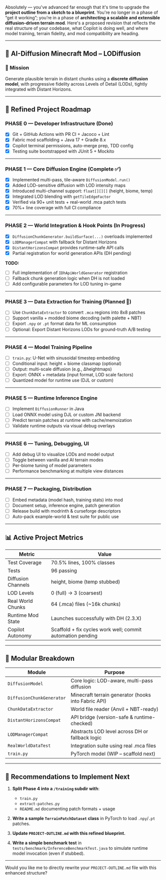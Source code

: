 Absolutely — you've advanced far enough that it's time to upgrade the **project outline from a sketch to a blueprint**. You're no longer in a phase of “get it working”; you’re in a phase of **architecting a scalable and extensible diffusion-driven terrain mod**. Here's a proposed revision that reflects the real structure of your codebase, what Copilot is doing well, and where model training, terrain fidelity, and mod compatibility are heading.

---

## 🔭 **AI-Diffusion Minecraft Mod – LODiffusion**

### 🎯 **Mission**

Generate plausible terrain in distant chunks using a **discrete diffusion model**, with progressive fidelity across Levels of Detail (LODs), tightly integrated with Distant Horizons.

---

## 🧭 **Refined Project Roadmap**

### **PHASE 0 — Developer Infrastructure (Done)**

* [x] Git + GitHub Actions with PR CI + Jacoco + Lint
* [x] Fabric mod scaffolding + Java 17 + Gradle 8.x
* [x] Copilot terminal permissions, auto-merge prep, TDD config
* [x] Testing suite bootstrapped with JUnit 5 + Mockito

---

### **PHASE 1 — Core Diffusion Engine (Complete ✅)**

* [x] Implemented multi-pass, tile-aware `DiffusionModel.run()`
* [x] Added LOD-sensitive diffusion with LOD intensity maps
* [x] Introduced multi-channel support: `float[][][]` (height, biome, temp)
* [x] Integrated LOD blending with `getTileEdgeFactor`
* [x] Verified via 90+ unit tests + real-world .mca patch tests
* [x] 70%+ line coverage with full CI compliance

---

### **PHASE 2 — World Integration & Hook Points (In Progress)**

* [x] `DiffusionChunkGenerator.buildSurface(...)` overloads implemented
* [x] `LODManagerCompat` with fallback for Distant Horizons
* [x] `DistantHorizonsCompat` provides runtime-safe API calls
* [x] Partial registration for world generation APIs (DH pending)

**TODO:**

* [ ] Full implementation of `IDhApiWorldGenerator` registration
* [ ] Fallback chunk generation logic when DH is not loaded
* [ ] Add configurable parameters for LOD tuning in-game

---

### **PHASE 3 — Data Extraction for Training (Planned 🧪)**

* [ ] Use `ChunkDataExtractor` to convert `.mca` regions into 8x8 patches
* [ ] Support vanilla + modded biome decoding (with palette + NBT)
* [ ] Export `.npy` or `.pt` format data for ML consumption
* [ ] Optional: Export Distant Horizons LODs for ground-truth A/B testing

---

### **PHASE 4 — Model Training Pipeline**

* [ ] `train.py`: U-Net with sinusoidal timestep embedding
* [ ] Conditional input: height + biome classmap (optional)
* [ ] Output: multi-scale diffusion (e.g., Δheightmaps)
* [ ] Export: ONNX + metadata (input format, LOD scale factors)
* [ ] Quantized model for runtime use (DJL or custom)

---

### **PHASE 5 — Runtime Inference Engine**

* [ ] Implement `DiffusionRunner` in Java
* [ ] Load ONNX model using DJL or custom JNI backend
* [ ] Predict terrain patches at runtime with cache/memoization
* [ ] Validate runtime outputs via visual debug overlays

---

### **PHASE 6 — Tuning, Debugging, UI**

* [ ] Add debug UI to visualize LODs and model output
* [ ] Toggle between vanilla and AI terrain modes
* [ ] Per-biome tuning of model parameters
* [ ] Performance benchmarking at multiple view distances

---

### **PHASE 7 — Packaging, Distribution**

* [ ] Embed metadata (model hash, training stats) into mod
* [ ] Document setup, inference engine, patch generation
* [ ] Release build with modrinth & curseforge descriptors
* [ ] Auto-pack example-world & test suite for public use

---

## 📊 **Active Project Metrics**

| Metric             | Value                                                      |
| ------------------ | ---------------------------------------------------------- |
| Test Coverage      | 70.5% lines, 100% classes                                  |
| Tests              | 96 passing                                                 |
| Diffusion Channels | height, biome (temp stubbed)                               |
| LOD Levels         | 0 (full) → 3 (coarsest)                                    |
| Real World Chunks  | 64 (.mca) files (\~16k chunks)                             |
| Runtime Mod State  | Launches successfully with DH (2.3.X)                      |
| Copilot Autonomy   | Scaffold + fix cycles work well; commit automation pending |

---

## 🧱 Modular Breakdown

| Module                    | Purpose                                             |
| ------------------------- | --------------------------------------------------- |
| `DiffusionModel`          | Core logic: LOD-aware, multi-pass diffusion         |
| `DiffusionChunkGenerator` | Minecraft terrain generator (hooks into Fabric API) |
| `ChunkDataExtractor`      | World file reader (Anvil + NBT-ready)               |
| `DistantHorizonsCompat`   | API bridge (version-safe & runtime-checked)         |
| `LODManagerCompat`        | Abstracts LOD level across DH or fallback logic     |
| `RealWorldDataTest`       | Integration suite using real .mca files             |
| `train.py`                | PyTorch model (WIP – scaffold next)                 |

---

## 📌 Recommendations to Implement Next

1. **Split Phase 4 into a `/training` subdir with**:

   * `train.py`
   * `extract-patches.py`
   * `README.md` documenting patch formats + usage

2. **Write a sample `TerrainPatchDataset` class** in PyTorch to load `.npy`/`.pt` patches.

3. **Update `PROJECT-OUTLINE.md` with this refined blueprint.**

4. **Write a simple benchmark test** in `tests/benchmark/InferenceBenchmarkTest.java` to simulate runtime model invocation (even if stubbed).

---

Would you like me to directly rewrite your `PROJECT-OUTLINE.md` file with this enhanced structure?
